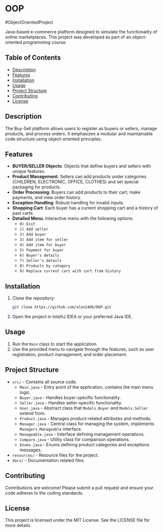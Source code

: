 # OOP
#ObjectOrientedProject

Java-based e-commerce platform designed to simulate the functionality of online marketplaces. This project was developed as part of an object-oriented programming course.

## Table of Contents
- [Description](#description)
- [Features](#features)
- [Installation](#installation)
- [Usage](#usage)
- [Project Structure](#project-structure)
- [Contributing](#contributing)
- [License](#license)

## Description
The Buy-Sell platform allows users to register as buyers or sellers, manage products, and process orders. It emphasizes a modular and maintainable code structure using object-oriented principles.

## Features
- **BUYER/SELLER Objects**: Objects that define buyers and sellers with unique features.
- **Product Management**: Sellers can add products under categories (CHILDREN, ELECTRONIC, OFFICE, CLOTHES) and set special packaging for products.
- **Order Processing**: Buyers can add products to their cart, make payments, and view order history.
- **Exception Handling**: Robust handling for invalid inputs.
- **Shopping Cart**: Each buyer has a current shopping cart and a history of past carts.
- **Detailed Menu**: Interactive menu with the following options:
  - `0) Exit`
  - `1) Add seller`
  - `2) Add buyer`
  - `3) Add item for seller`
  - `4) Add item for buyer`
  - `5) Payment for buyer`
  - `6) Buyer's details`
  - `7) Seller's details`
  - `8) Products by category`
  - `9) Replace current cart with cart from history`

## Installation
1. Clone the repository:
    ```bash
    git clone https://github.com/alon1406/OOP.git
    ```
2. Open the project in IntelliJ IDEA or your preferred Java IDE.

## Usage
1. Run the `Main` class to start the application.
2. Use the provided menu to navigate through the features, such as user registration, product management, and order placement.

## Project Structure
- `src/` - Contains all source code.
  - `Main.java` - Entry point of the application, contains the main menu logic.
  - `Buyer.java` - Handles buyer-specific functionality.
  - `Seller.java` - Handles seller-specific functionality.
  - `User.java` - Abstract class that `Models.Buyer` and `Models.Seller` extend from.
  - `Product.java` - Manages product-related attributes and methods.
  - `Manager.java` - Central class for managing the system, implements `Managers.Manageable` interface.
  - `Manageable.java` - Interface defining management operations.
  - `Compare.java` - Utility class for comparison operations.
  - `Enums.java` - Enums defining product categories and exceptions messages.
- `resources/` - Resource files for the project.
- `docs/` - Documentation related files.

## Contributing
Contributions are welcome! Please submit a pull request and ensure your code adheres to the coding standards.

## License
This project is licensed under the MIT License. See the LICENSE file for more details.
